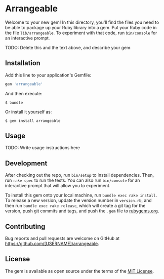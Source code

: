 # Arrangeable

Welcome to your new gem! In this directory, you'll find the files you need to be able to package up your Ruby library into a gem. Put your Ruby code in the file `lib/arrangeable`. To experiment with that code, run `bin/console` for an interactive prompt.

TODO: Delete this and the text above, and describe your gem

## Installation

Add this line to your application's Gemfile:

```ruby
gem 'arrangeable'
```

And then execute:

    $ bundle

Or install it yourself as:

    $ gem install arrangeable

## Usage

TODO: Write usage instructions here

## Development

After checking out the repo, run `bin/setup` to install dependencies. Then, run `rake spec` to run the tests. You can also run `bin/console` for an interactive prompt that will allow you to experiment.

To install this gem onto your local machine, run `bundle exec rake install`. To release a new version, update the version number in `version.rb`, and then run `bundle exec rake release`, which will create a git tag for the version, push git commits and tags, and push the `.gem` file to [rubygems.org](https://rubygems.org).

## Contributing

Bug reports and pull requests are welcome on GitHub at https://github.com/[USERNAME]/arrangeable.

## License

The gem is available as open source under the terms of the [MIT License](https://opensource.org/licenses/MIT).
